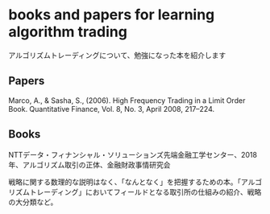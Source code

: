 # books and papers for learning algorithm trading
アルゴリズムトレーディングについて、勉強になった本を紹介します


## Papers
Marco, A., & Sasha, S., (2006). High Frequency Trading in a Limit Order Book. Quantitative Finance, Vol. 8, No. 3, April 2008, 217–224.

## Books
NTTデータ・フィナンシャル・ソリューションズ先端金融工学センター、2018年、アルゴリズム取引の正体、金融財政事情研究会

戦略に関する数理的な説明はなく、「なんとなく」を把握するための本。「アルゴリズムトレーディング」においてフィールドとなる取引所の仕組みの紹介、戦略の大分類など。

